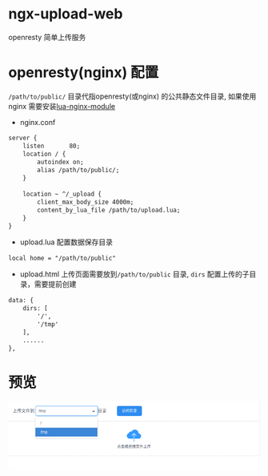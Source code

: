 # ngx-upload-web

openresty 简单上传服务

# openresty(nginx) 配置
`/path/to/public/` 目录代指openresty(或nginx) 的公共静态文件目录, 如果使用nginx 需要安装[lua-nginx-module](https://github.com/openresty/lua-nginx-module)

- nginx.conf
```
server {
    listen       80;
    location / {
        autoindex on;
        alias /path/to/public/;
    }

    location ~ ^/_upload {
        client_max_body_size 4000m;
        content_by_lua_file /path/to/upload.lua;
    }
}
```
- upload.lua 配置数据保存目录
```
local home = "/path/to/public"
```

- upload.html 上传页面需要放到`/path/to/public` 目录, `dirs` 配置上传的子目录，需要提前创建
```
data: {
    dirs: [
        '/',
        '/tmp'
    ],
    ......
},
```

# 预览
![upload](./upload.png)